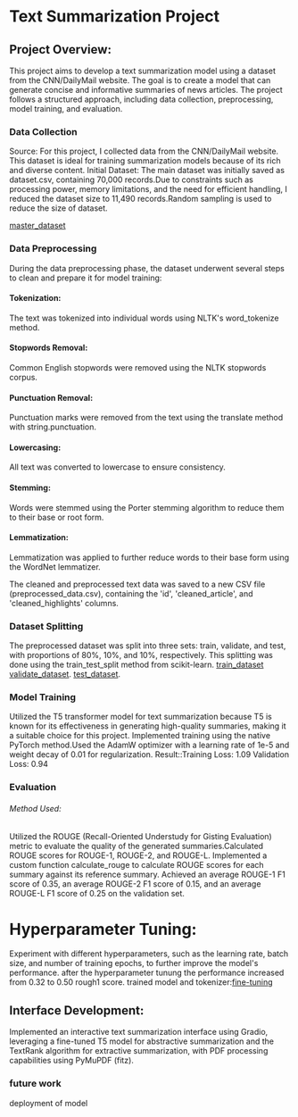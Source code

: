 # Text Summarization Project

## Project Overview:

This project aims to develop a text summarization model using a dataset from the CNN/DailyMail website. The goal is to create a model that can generate concise and informative summaries of news articles. The project follows a structured approach, including data collection, preprocessing, model training, and evaluation.

### Data Collection
Source: For this project, I collected data from the CNN/DailyMail website. This dataset is ideal for training summarization models because of its rich and diverse content.
Initial Dataset: The main dataset was initially saved as dataset.csv, containing 70,000 records.Due to constraints such as processing power, memory limitations, and the need for efficient handling, I reduced the dataset size to 11,490 records.Random sampling is used to reduce the size of dataset.

[master_dataset](https://drive.google.com/file/d/1jjldQUckT-HQWkgLgwtXu4ClKm5LE0NV/view?usp=drive_link)


### Data Preprocessing

During the data preprocessing phase, the dataset underwent several steps to clean and prepare it for model training:

#### Tokenization: 
The text was tokenized into individual words using NLTK's word_tokenize method.
#### Stopwords Removal:
Common English stopwords were removed using the NLTK stopwords corpus.
#### Punctuation Removal: 
Punctuation marks were removed from the text using the translate method with string.punctuation.
#### Lowercasing:
All text was converted to lowercase to ensure consistency.
#### Stemming: 
Words were stemmed using the Porter stemming algorithm to reduce them to their base or root form.
#### Lemmatization:
Lemmatization was applied to further reduce words to their base form using the WordNet lemmatizer.

The cleaned and preprocessed text data was saved to a new CSV file (preprocessed_data.csv), containing the 'id', 'cleaned_article', and 'cleaned_highlights' columns.

### Dataset Splitting

The preprocessed dataset was split into three sets: train, validate, and test, with proportions of 80%, 10%, and 10%, respectively. This splitting was done using the train_test_split method from scikit-learn.
[train_dataset](https://drive.google.com/file/d/1GmQ9fkA93uDFb2-tMghMDspJ6FMWtKEI/view?usp=drive_link)
[validate_dataset](https://drive.google.com/file/d/1tKxOxz-22GiiLqpuorJHxx0ZWP7GxMXM/view?usp=drive_link).
[test_dataset](https://drive.google.com/file/d/1qGaVyolBbiYAyZLcJ65R4qZ5HIMrB2b3/view?usp=drive_link).


### Model Training

Utilized the T5 transformer model for text summarization because T5 is known for its effectiveness in generating high-quality summaries, making it a suitable choice for this project.
Implemented training using the native PyTorch method.Used the AdamW optimizer with a learning rate of 1e-5 and weight decay of 0.01 for regularization.
Result::Training Loss: 1.09                                                                                                Validation Loss: 0.94

### Evaluation

###### Method Used:

Utilized the ROUGE (Recall-Oriented Understudy for Gisting Evaluation) metric to evaluate the quality of the generated summaries.Calculated ROUGE scores for ROUGE-1, ROUGE-2, and ROUGE-L.
Implemented a custom function calculate_rouge to calculate ROUGE scores for each summary against its reference summary.
Achieved an average ROUGE-1 F1 score of 0.35, an average ROUGE-2 F1 score of 0.15, and an average ROUGE-L F1 score of 0.25 on the validation set.
# Hyperparameter Tuning:

Experiment with different hyperparameters, such as the learning rate, batch size, and number of training epochs, to further improve the model's performance.
after the hyperparameter tunung the performance increased from 0.32 to 0.50 rough1 score.
trained model and tokenizer:[fine-tuning](https://drive.google.com/drive/folders/1yrKurkP2rmjW48tUTzR7LrgssDyndRq9?usp=drive_link)

## Interface Development:

Implemented an interactive text summarization interface using Gradio, leveraging a fine-tuned T5 model for abstractive summarization and the TextRank algorithm for extractive summarization, with PDF processing capabilities using PyMuPDF (fitz).
### future work 
 deployment of model
